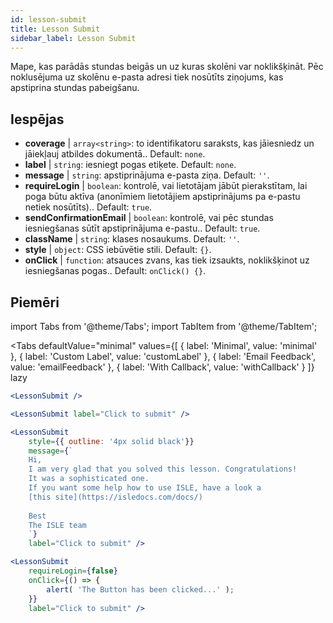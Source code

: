 ```yaml
---
id: lesson-submit 
title: Lesson Submit
sidebar_label: Lesson Submit
---
```


Mape, kas parādās stundas beigās un uz kuras skolēni var noklikšķināt. Pēc noklusējuma uz skolēnu e-pasta adresi tiek nosūtīts ziņojums, kas apstiprina stundas pabeigšanu.

## Iespējas

* __coverage__ | `array<string>`: to identifikatoru saraksts, kas jāiesniedz un jāiekļauj atbildes dokumentā.. Default: `none`.
* __label__ | `string`: iesniegt pogas etiķete. Default: `none`.
* __message__ | `string`: apstiprinājuma e-pasta ziņa. Default: `''`.
* __requireLogin__ | `boolean`: kontrolē, vai lietotājam jābūt pierakstītam, lai poga būtu aktīva (anonīmiem lietotājiem apstiprinājums pa e-pastu netiek nosūtīts).. Default: `true`.
* __sendConfirmationEmail__ | `boolean`: kontrolē, vai pēc stundas iesniegšanas sūtīt apstiprinājuma e-pastu.. Default: `true`.
* __className__ | `string`: klases nosaukums. Default: `''`.
* __style__ | `object`: CSS iebūvētie stili. Default: `{}`.
* __onClick__ | `function`: atsauces zvans, kas tiek izsaukts, noklikšķinot uz iesniegšanas pogas.. Default: `onClick() {}`.


## Piemēri

import Tabs from '@theme/Tabs';
import TabItem from '@theme/TabItem';

<Tabs
    defaultValue="minimal"
    values={[
        { label: 'Minimal', value: 'minimal' },
        { label: 'Custom Label', value: 'customLabel' },
        { label: 'Email Feedback', value: 'emailFeedback' },
        { label: 'With Callback', value: 'withCallback' }
    ]}
    lazy
>
<TabItem value="minimal">

```jsx live
<LessonSubmit />
```

</TabItem>

<TabItem value="customLabel">

```jsx live
<LessonSubmit label="Click to submit" />
```

</TabItem>

<TabItem value="withEmail">

```jsx live
<LessonSubmit 
    style={{ outline: '4px solid black'}}
    message={`
    Hi,
    I am very glad that you solved this lesson. Congratulations! 
    It was a sophisticated one.
    If you want some help how to use ISLE, have a look a 
    [this site](https://isledocs.com/docs/)
    
    Best
    The ISLE team
    `}
    label="Click to submit" />
```
</TabItem>

<TabItem value="withCallback">

```jsx live
<LessonSubmit 
    requireLogin={false}
    onClick={() => {
        alert( 'The Button has been clicked...' );
    }}
    label="Click to submit" />
```
</TabItem>

</Tabs>
